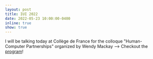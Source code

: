 ```yaml
---
layout: post
title: IUI 2022
date: 2022-05-23 10:00:00-0400
inline: true
show: true
---
```


I will be talking today at Collège de France for the colloque "Human-Computer Partnerships" organized by Wendy Mackay --> Checkout the [program](https://www.college-de-france.fr/site/wendy-mackay/symposium-2021-2022.htm)!